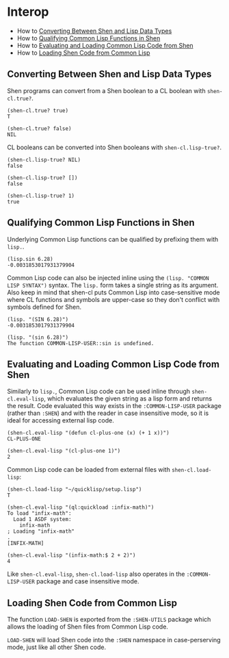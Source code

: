 # Interop

  * How to [Converting Between Shen and Lisp Data Types](#converting-between-shen-and-lisp-data-types)
  * How to [Qualifying Common Lisp Functions in Shen](#qualifying-common-lisp-functions-in-shen)
  * How to [Evaluating and Loading Common Lisp Code from Shen](#evaluating-and-loading-common-lisp-code-from-shen)
  * How to [Loading Shen Code from Common Lisp](https://github.com/Shen-Language/shen-cl/blob/master/INTEROP.md#loading-shen-code-from-common-lisp)

## Converting Between Shen and Lisp Data Types

Shen programs can convert from a Shen boolean to a CL boolean with `shen-cl.true?`.

```
(shen-cl.true? true)
T

(shen-cl.true? false)
NIL
```

CL booleans can be converted into Shen booleans with `shen-cl.lisp-true?`.

```
(shen-cl.lisp-true? NIL)
false

(shen-cl.lisp-true? [])
false

(shen-cl.lisp-true? 1)
true
```

## Qualifying Common Lisp Functions in Shen

Underlying Common Lisp functions can be qualified by prefixing them with `lisp.`.

```
(lisp.sin 6.28)
-0.0031853017931379904
```

Common Lisp code can also be injected inline using the `(lisp. "COMMON LISP SYNTAX")` syntax. The `lisp.` form takes a single string as its argument. Also keep in mind that shen-cl puts Common Lisp into case-sensitive mode where CL functions and symbols are upper-case so they don't conflict with symbols defined for Shen.

```
(lisp. "(SIN 6.28)")
-0.0031853017931379904

(lisp. "(sin 6.28)")
The function COMMON-LISP-USER::sin is undefined.
```

## Evaluating and Loading Common Lisp Code from Shen

Similarly to `lisp.`, Common Lisp code can be used inline through `shen-cl.eval-lisp`, which evaluates the given string as a lisp form and returns the result. Code evaluated this way exists in the `:COMMON-LISP-USER` package (rather than `:SHEN`) and with the reader in case insensitive mode, so it is ideal for accessing external lisp code.

```
(shen-cl.eval-lisp "(defun cl-plus-one (x) (+ 1 x))")
CL-PLUS-ONE

(shen-cl.eval-lisp "(cl-plus-one 1)")
2
```

Common Lisp code can be loaded from external files with `shen-cl.load-lisp`:

```
(shen-cl.load-lisp "~/quicklisp/setup.lisp")
T

(shen-cl.eval-lisp "(ql:quickload :infix-math)")
To load "infix-math":
  Load 1 ASDF system:
    infix-math
; Loading "infix-math"
.
[INFIX-MATH]

(shen-cl.eval-lisp "(infix-math:$ 2 + 2)")
4
```

Like `shen-cl.eval-lisp`, `shen-cl.load-lisp` also operates in the `:COMMON-LISP-USER` package and case insensitive mode.

## Loading Shen Code from Common Lisp

The function `LOAD-SHEN` is exported from the `:SHEN-UTILS` package which allows the loading of Shen files from Common Lisp code.

`LOAD-SHEN` will load Shen code into the `:SHEN` namespace in case-perserving mode, just like all other Shen code.
